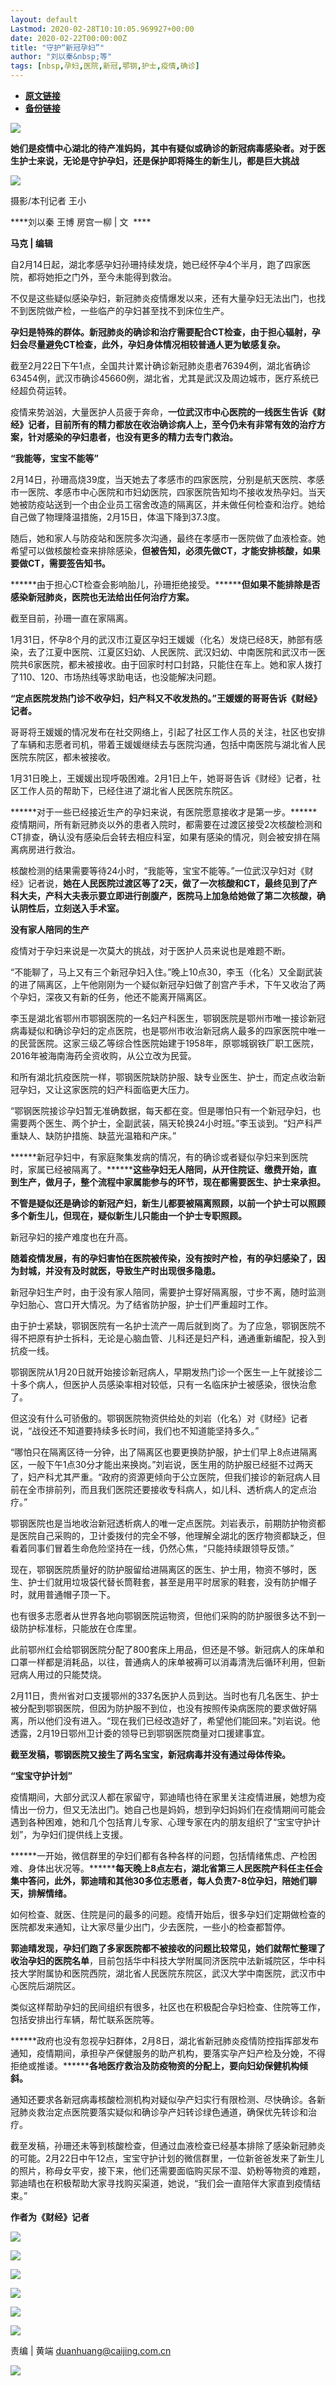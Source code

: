 ```yaml
---
layout: default
Lastmod: 2020-02-28T10:10:05.969927+00:00
date: 2020-02-22T00:00:00Z
title: "守护“新冠孕妇”"
author: "刘以秦&nbsp;等"
tags: [nbsp,孕妇,医院,新冠,鄂钢,护士,疫情,确诊]
---
```


* [**原文链接**](http://mp.weixin.qq.com/s?__biz=MzI0MjU2NTA1Mg==&amp;mid=2247494807&amp;idx=1&amp;sn=0a0294a3b22d0831f16b3cfce33c118f&amp;chksm=e978c644de0f4f52cb41e0dc54d00afe865cc887b65d53d59fc1dfc5f475b1e834e724843f9f#rd)
* [**备份链接**](http://archive.today/aPRHX)


![](/images/post/8c0fa0e44482fe616506c7b4a9a3f902.jpg)

**她们是疫情中心湖北的待产准妈妈，其中有疑似或确诊的新冠病毒感染者。对于医生护士来说，无论是守护孕妇，还是保护即将降生的新生儿，都是巨大挑战**

![](/images/post/204c10a0e6e9bc393cec37c97eb579aa.jpg)

摄影/本刊记者 王小  

****刘以秦 王博 房宫一柳 | 文  ****

****马克 | 编辑****

自2月14日起，湖北孝感孕妇孙珊持续发烧，她已经怀孕4个半月，跑了四家医院，都将她拒之门外，至今未能得到救治。

不仅是这些疑似感染孕妇，新冠肺炎疫情爆发以来，还有大量孕妇无法出门，也找不到医院做产检，一些临产的孕妇甚至找不到床位生产。

******孕妇是特殊的群体。************新冠肺炎的确诊和治疗需要配合CT检查，由于担心辐射，孕妇会尽量避免CT检查，此外************，孕妇身体情况相较普通人更为敏感复杂。******

截至2月22日下午1点，全国共计累计确诊新冠肺炎患者76394例，湖北省确诊63454例，武汉市确诊45660例，湖北省，尤其是武汉及周边城市，医疗系统已经超负荷运转。

疫情来势汹汹，大量医护人员疲于奔命，******一位武汉市中心医院的一线医生告诉《财经》记者，目前所有的精力都放在收治确诊病人上，至今仍未有非常有效的治疗方案，针对感染的孕妇患者，也没有更多的精力去专门救治。******

**“我能等，宝宝不能等”**

2月14日，孙珊高烧39度，当天她去了孝感市的四家医院，分别是航天医院、孝感市一医院、孝感市中心医院和市妇幼医院，四家医院告知均不接收发热孕妇。当天她被防疫站送到一个由企业员工宿舍改造的隔离区，并未做任何检查和治疗。她给自己做了物理降温措施，2月15日，体温下降到37.3度。

随后，她和家人与防疫站和医院多次沟通，最终在孝感市一医院做了血液检查。她希望可以做核酸检查来排除感染，******但被告知，必须先做CT，才能安排核酸，如果要做CT，需要签告知书。******

******由于担心CT检查会影响胎儿，孙珊拒绝接受。************但如果不能排除是否感染新冠肺炎，医院也无法给出任何治疗方案。******

截至目前，孙珊一直在家隔离。

1月31日，怀孕8个月的武汉市江夏区孕妇王媛媛（化名）发烧已经8天，肺部有感染，去了江夏中医院、江夏区妇幼、人民医院、武汉妇幼、中南医院和武汉市一医院共6家医院，都未被接收。由于回家时村口封路，只能住在车上。她和家人拨打了110、120、市场热线等求助电话，也没能解决问题。

******“定点医院发热门诊不收孕妇，妇产科又不收发热的。************”王媛媛的哥哥告诉《财经》记者。******

哥哥将王媛媛的情况发布在社交网络上，引起了社区工作人员的关注，社区也安排了车辆和志愿者司机，带着王媛媛继续去与医院沟通，包括中南医院与湖北省人民医院东院区，都未被接收。

1月31日晚上，王媛媛出现呼吸困难。2月1日上午，她哥哥告诉《财经》记者，社区工作人员的帮助下，已经住进了湖北省人民医院东院区。

******对于一些已经接近生产的孕妇来说，有医院愿意接收才是第一步。******疫情期间，所有新冠肺炎以外的患者入院时，都需要在过渡区接受2次核酸检测和CT排查，确认没有感染后会转去相应科室，如果有感染的情况，则会被安排在隔离病房进行救治。

核酸检测的结果需要等待24小时，“我能等，宝宝不能等。”一位武汉孕妇对《财经》记者说，******她在人民医院过渡区等了2天，做了一次核酸和CT，最终见到了产科大夫，产科大夫表示要立即进行剖腹产，医院马上加急给她做了第二次核酸，确认阴性后，立刻送入手术室。******

**没有家人陪同的生产**

疫情对于孕妇来说是一次莫大的挑战，对于医护人员来说也是难题不断。

“不能聊了，马上又有三个新冠孕妇入住。”晚上10点30，李玉（化名）又全副武装的进了隔离区，上午他刚刚为一个疑似新冠孕妇做了剖宫产手术，下午又收治了两个孕妇，深夜又有新的任务，他还不能离开隔离区。

李玉是湖北省鄂州市鄂钢医院的一名妇产科医生，鄂钢医院是鄂州市唯一接诊新冠病毒疑似和确诊孕妇的定点医院，也是鄂州市收治新冠病人最多的四家医院中唯一的民营医院。这家三级乙等综合性医院始建于1958年，原鄂城钢铁厂职工医院，2016年被海南海药全资收购，从公立改为民营。

和所有湖北抗疫医院一样，鄂钢医院缺防护服、缺专业医生、护士，而定点收治新冠孕妇，又让这家医院的妇产科面临更大压力。

“鄂钢医院接诊孕妇暂无准确数据，每天都在变。但是哪怕只有一个新冠孕妇，也需要两个医生、两个护士，全副武装，隔天轮换24小时班。”李玉谈到。“妇产科严重缺人、缺防护措施、缺蓝光温箱和产床。”

******新冠孕妇中，有家庭聚集发病的情况，有的确诊或者疑似孕妇来到医院时，家属已经被隔离了。************这些孕妇无人陪同，从开住院证、缴费开始，直到生产，做月子，整个流程中家属能参与的环节，现在都需要医生、护士来承担。******

******不管是疑似还是确诊的新冠产妇，新生儿都要被隔离照顾，以前一个护士可以照顾多个新生儿，但现在，疑似新生儿只能由一个护士专职照顾。******

新冠孕妇的接产难度也在升高。

******随着疫情发展，有的孕妇害怕在医院被传染，没有按时产检，有的孕妇感染了，因为封城，并没有及时就医，导致生产时出现很多隐患。******

新冠孕妇生产时，由于没有家人陪同，需要护士穿好隔离服，寸步不离，随时监测孕妇胎心、宫口开大情况。为了结省防护服，护士们严重超时工作。

由于护士紧缺，鄂钢医院有一名护士流产一周后就到岗了。为了应急，鄂钢医院不得不把原有护士拆科，无论是心脑血管、儿科还是妇产科，通通重新编配，投入到抗疫一线。

鄂钢医院从1月20日就开始接诊新冠病人，早期发热门诊一个医生一上午就接诊二十多个病人，但医护人员感染率相对较低，只有一名临床护士被感染，很快治愈了。

但这没有什么可骄傲的。鄂钢医院物资供给处的刘岩（化名）对《财经》记者说，“战役还不知道要持续多长时间，我们也不知道能坚持多久。”

“哪怕只在隔离区待一分钟，出了隔离区也要更换防护服，护士们早上8点进隔离区，一般下午1点30分才能出来换岗。”刘岩说，医生用的防护服已经挺不过两天了，妇产科尤其严重。“政府的资源更倾向于公立医院，但我们接诊的新冠病人目前在全市排前列，而且我们医院还要接收专科病人，如儿科、透析病人的定点治疗。”

鄂钢医院也是当地收治新冠透析病人的唯一定点医院。刘岩表示，前期防护物资都是医院自己采购的，卫计委拨付的完全不够，他理解全湖北的医疗物资都缺乏，但看着同事们冒着生命危险坚持在一线，仍然心焦，“只能持续跟领导反馈。”

现在，鄂钢医院质量好的防护服留给进隔离区的医生、护士用，物资不够时，医生、护士们就用垃圾袋代替长筒鞋套，甚至是用平时居家的鞋套，没有防护帽子时，就用普通帽子顶一下。

也有很多志愿者从世界各地向鄂钢医院运物资，但他们采购的防护服很多达不到一级防护标准标，只能放在仓库里。

此前鄂州红会给鄂钢医院分配了800套床上用品，但还是不够。新冠病人的床单和口罩一样都是消耗品，以往，普通病人的床单被褥可以消毒清洗后循环利用，但新冠病人用过的只能焚烧。

2月11日，贵州省对口支援鄂州的337名医护人员到达。当时也有几名医生、护士被分配到鄂钢医院，但因为防护服不到位，也没有按照传染病医院的要求做好隔离，所以他们没有进入。“现在我们已经改造好了，希望他们能回来。”刘岩说。他透露，2月19日鄂州卫计委的领导已到鄂钢医院商量对口援建事宜。

******截至发稿，鄂钢医院又接生了两名宝宝，新冠病毒并没有通过母体传染。******

**“宝宝守护计划”**

疫情期间，大部分武汉人都在家留守，郭迪晴也待在家里关注疫情进展，她想为疫情出一份力，但又无法出门。她自己也是妈妈，想到孕妇妈妈们在疫情期间可能会遇到各种困难，她和几个包括育儿专家、心理专家在内的朋友组织了“宝宝守护计划”，为孕妇们提供线上支援。

******一开始，微信群里的孕妇们都有各种各样的问题，包括情绪焦虑、产检困难、身体出状况等。************每天晚上8点左右，湖北省第三人民医院产科任主任会集中答问，此外，郭迪晴和其他30多位志愿者，每人负责7-8位孕妇，陪她们聊天，排解情绪。******

如何检查、就医、住院是问的最多的问题。疫情开始后，很多孕妇们定期做检查的医院都发来通知，让大家尽量少出门，少去医院，一些小的检查都暂停。

******郭迪晴发现，孕妇们跑了多家医院都不被接收的问题比较常见，她们就帮忙整理了收治孕妇的医院名单******，目前包括华中科技大学附属同济医院中法新城院区，华中科技大学附属协和医院西院，湖北省人民医院东院区，武汉大学中南医院，武汉市中心医院后湖院区。

类似这样帮助孕妇的民间组织有很多，社区也在积极配合孕妇检查、住院等工作，包括安排出行车辆，帮忙联系医院等。

******政府也没有忽视孕妇群体，2月8日，湖北省新冠肺炎疫情防控指挥部发布通知，疫情期间，承担孕产保健服务的助产机构，要落实孕产妇产检及分娩，不得拒绝或推诿。************各地医疗救治及防疫物资的分配上，要向妇幼保健机构倾斜。******

通知还要求各新冠病毒核酸检测机构对疑似孕产妇实行有限检测、尽快确诊。各新冠肺炎救治定点医院要落实疑似和确诊孕产妇转诊绿色通道，确保优先转诊和治疗。

截至发稿，孙珊还未等到核酸检查，但通过血液检查已经基本排除了感染新冠肺炎的可能。2月22日中午12点，宝宝守护计划的微信群里，一位新爸爸发来了新生儿的照片，称母女平安，接下来，他们还需要面临购买尿不湿、奶粉等物资的难题，郭迪晴也在积极帮助大家寻找购买渠道，她说，“我们会一直陪伴大家直到疫情结束。”

**作者为《财经》记者**

![](/images/post/4b742a661d0e919a4a17b70f9f588399.jpg)

[![](/images/post/40839c2b73abb0be46f4dbeea90335a0.jpg)](http://mp.weixin.qq.com/s?__biz=MzI0MjU2NTA1Mg==&mid=2247494785&idx=1&sn=b7fa674fb91ed98058e56ac0b9fd962b&chksm=e978c652de0f4f449651a7361e4829cb62cc2068f062144b8a63ba407680c41b0595da32de2e&scene=21#wechat_redirect)

[![](/images/post/b9cc532b6ce3c57c037a886e204f3ff1.jpg)](http://mp.weixin.qq.com/s?__biz=MzI0MjU2NTA1Mg==&mid=2247494765&idx=1&sn=4a7d8dc3e21830a33bbdd4c7949fed04&chksm=e978c6bede0f4fa81428ce86151603ceeed1f82a009073750e19a6a99e206c67515e720ce009&scene=21#wechat_redirect)

[![](/images/post/d659e76b732f7fc43936e17c320f5380.jpg)](http://mp.weixin.qq.com/s?__biz=MzI0MjU2NTA1Mg==&mid=2247494724&idx=1&sn=8571178f9fb2e2406701090c6e42cb80&chksm=e978c697de0f4f81258e025b8e0e0506d113b68b0c4dea173fdde6fb7da484a8483c57c056f3&scene=21#wechat_redirect)

[![](/images/post/e83488e4584703569c24f9c2ac65c611.jpg)](http://mp.weixin.qq.com/s?__biz=MzI0MjU2NTA1Mg==&mid=2247494656&idx=1&sn=9443d007980269768d6b45e7f30be4e1&chksm=e978c6d3de0f4fc53bf4d3ce197ca3bcb4c49649cab0ea67f4c173285f6af55df543af39efb2&scene=21#wechat_redirect)

  

  

![](/images/post/0bfacd95f27024a02563812db9efc399.jpg)

  

责编 | 黄端 duanhuang@caijing.com.cn

![](/images/post/1593d2afe45b2b67af2d2b6286b487c5.jpg)

